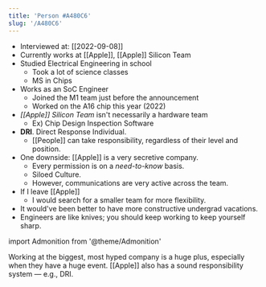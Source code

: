 ```yaml
---
title: 'Person #A480C6'
slug: '/A480C6'
---
```


- Interviewed at: [[2022-09-08]]
- Currently works at [[Apple]], [[Apple]] Silicon Team
- Studied Electrical Engineering in school
  - Took a lot of science classes
  - MS in Chips
- Works as an SoC Engineer
  - Joined the M1 team just before the announcement
  - Worked on the A16 chip this year (2022)
- _[[Apple]] Silicon Team_ isn't necessarily a hardware team
  - Ex) Chip Design Inspection Software
- **DRI**. Direct Response Individual.
  - [[People]] can take responsibility, regardless of their level and position.
- One downside: [[Apple]] is a very secretive company.
  - Every permission is on a _need-to-know_ basis.
  - Siloed Culture.
  - However, communications are very active across the team.
- If I leave [[Apple]]
  - I would search for a smaller team for more flexibility.
- It would've been better to have more constructive undergrad vacations.
- Engineers are like knives; you should keep working to keep yourself sharp.

import Admonition from '@theme/Admonition'

<Admonition type="info" title="I love my job because..." icon="💙">
Working at the biggest, most hyped company is a huge plus, especially when they have a huge event.
[[Apple]] also has a sound responsibility system — e.g., DRI.
</Admonition>
